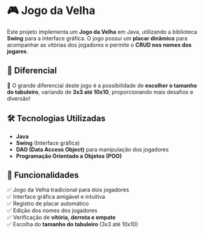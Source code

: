# 🎮 Jogo da Velha 

Este projeto implementa um **Jogo da Velha** em Java, utilizando a biblioteca **Swing** para a interface gráfica. O jogo possui um **placar dinâmico** para acompanhar as vitórias dos jogadores e permite o **CRUD nos nomes dos jogares**.  

## 🚀 Diferencial  

📌 O grande diferencial deste jogo é a possibilidade de **escolher o tamanho do tabuleiro**, variando de **3x3 até 10x10**, proporcionando mais desafios e diversão!  

## 🛠 Tecnologias Utilizadas  

- **Java**  
- **Swing** (Interface gráfica)  
- **DAO (Data Access Object)** para manipulação dos jogadores  
- **Programação Orientado a Objetos (POO)**  

## 🎯 Funcionalidades  

✅ Jogo da Velha tradicional para dois jogadores  
✅ Interface gráfica amigável e intuitiva  
✅ Registro de placar automático  
✅ Edição dos nomes dos jogadores  
✅ Verificação de **vitória, derrota e empate**  
✅ Escolha do **tamanho do tabuleiro** (3x3 até 10x10)  

